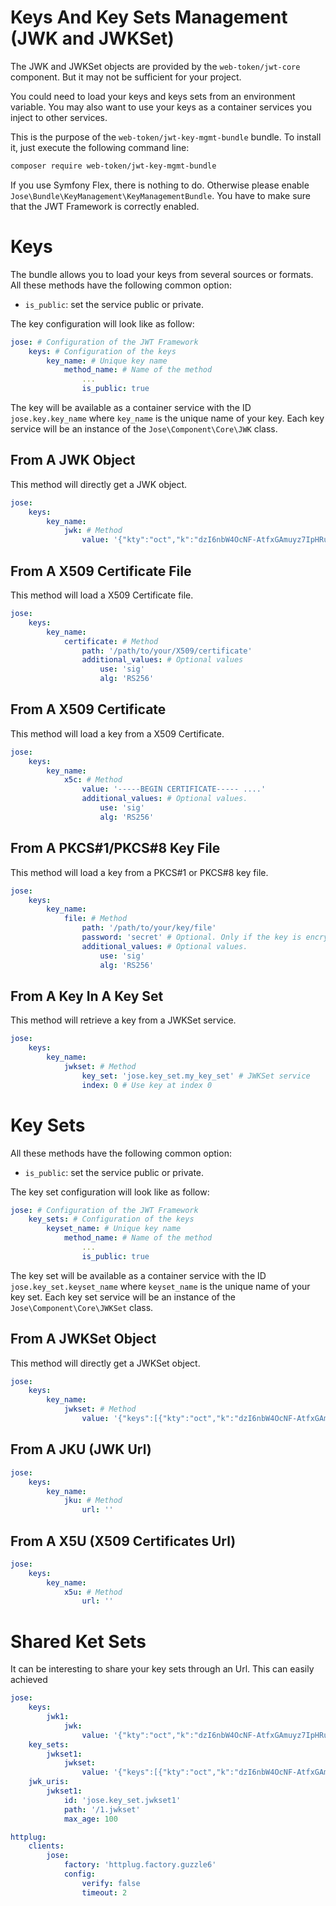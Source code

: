 Keys And Key Sets Management (JWK and JWKSet)
=============================================

The JWK and JWKSet objects are provided by the `web-token/jwt-core` component.
But it may not be sufficient for your project.

You could need to load your keys and keys sets from an environment variable.
You may also want to use your keys as a container services you inject to other services.

This is the purpose of the `web-token/jwt-key-mgmt-bundle` bundle.
To install it, just execute the following command line:

```sh
composer require web-token/jwt-key-mgmt-bundle
```

If you use Symfony Flex, there is nothing to do. Otherwise please enable `Jose\Bundle\KeyManagement\KeyManagementBundle`.
You have to make sure that the JWT Framework is correctly enabled.

# Keys

The bundle allows you to load your keys from several sources or formats.
All these methods have the following common option:

* `is_public`: set the service public or private.

The key configuration will look like as follow:

```yaml
jose: # Configuration of the JWT Framework
    keys: # Configuration of the keys
        key_name: # Unique key name
            method_name: # Name of the method
                ...
                is_public: true
```

The key will be available as a container service with the ID `jose.key.key_name` where `key_name` is the unique name of your key.
Each key service will be an instance of the `Jose\Component\Core\JWK` class.

## From A JWK Object

This method will directly get a JWK object.

```yaml
jose:
    keys:
        key_name:
            jwk: # Method
                value: '{"kty":"oct","k":"dzI6nbW4OcNF-AtfxGAmuyz7IpHRudBI0WgGjZWgaRJt6prBn3DARXgUR8NVwKhfL43QBIU2Un3AvCGCHRgY4TbEqhOi8-i98xxmCggNjde4oaW6wkJ2NgM3Ss9SOX9zS3lcVzdCMdum-RwVJ301kbin4UtGztuzJBeg5oVN00MGxjC2xWwyI0tgXVs-zJs5WlafCuGfX1HrVkIf5bvpE0MQCSjdJpSeVao6-RSTYDajZf7T88a2eVjeW31mMAg-jzAWfUrii61T_bYPJFOXW8kkRWoa1InLRdG6bKB9wQs9-VdXZP60Q4Yuj_WZ-lO7qV9AEFrUkkjpaDgZT86w2g"}'
```

## From A X509 Certificate File

This method will load a X509 Certificate file.

```yaml
jose:
    keys:
        key_name:
            certificate: # Method
                path: '/path/to/your/X509/certificate'
                additional_values: # Optional values
                    use: 'sig'
                    alg: 'RS256'
```

## From A X509 Certificate

This method will load a key from a X509 Certificate.

```yaml
jose:
    keys:
        key_name:
            x5c: # Method
                value: '-----BEGIN CERTIFICATE----- ....'
                additional_values: # Optional values.
                    use: 'sig'
                    alg: 'RS256'
```

## From A PKCS#1/PKCS#8 Key File

This method will load a key from a PKCS#1 or PKCS#8 key file.

```yaml
jose:
    keys:
        key_name:
            file: # Method
                path: '/path/to/your/key/file'
                password: 'secret' # Optional. Only if the key is encrypted
                additional_values: # Optional values.
                    use: 'sig'
                    alg: 'RS256'
```

## From A Key In A Key Set

This method will retrieve a key from a JWKSet service.

```yaml
jose:
    keys:
        key_name:
            jwkset: # Method
                key_set: 'jose.key_set.my_key_set' # JWKSet service
                index: 0 # Use key at index 0
```

# Key Sets

All these methods have the following common option:

* `is_public`: set the service public or private.

The key set configuration will look like as follow:

```yaml
jose: # Configuration of the JWT Framework
    key_sets: # Configuration of the keys
        keyset_name: # Unique key name
            method_name: # Name of the method
                ...
                is_public: true
```

The key set will be available as a container service with the ID `jose.key_set.keyset_name` where `keyset_name` is the unique name of your key set.
Each key set service will be an instance of the `Jose\Component\Core\JWKSet` class.

## From A JWKSet Object

This method will directly get a JWKSet object.

```yaml
jose:
    keys:
        key_name:
            jwkset: # Method
                value: '{"keys":[{"kty":"oct","k":"dzI6nbW4OcNF-AtfxGAmuyz7IpHRudBI0WgGjZWgaRJt6prBn3DARXgUR8NVwKhfL43QBIU2Un3AvCGCHRgY4TbEqhOi8-i98xxmCggNjde4oaW6wkJ2NgM3Ss9SOX9zS3lcVzdCMdum-RwVJ301kbin4UtGztuzJBeg5oVN00MGxjC2xWwyI0tgXVs-zJs5WlafCuGfX1HrVkIf5bvpE0MQCSjdJpSeVao6-RSTYDajZf7T88a2eVjeW31mMAg-jzAWfUrii61T_bYPJFOXW8kkRWoa1InLRdG6bKB9wQs9-VdXZP60Q4Yuj_WZ-lO7qV9AEFrUkkjpaDgZT86w2g"},{"kty":"oct","k":"bwIAv5Nn-fo8p4LCEvM4IR9eLXgzJRs8jXCLb3xR0tDJGiZ46KheO4ip6htFKyN2aqJqlNi9-7hB6I1aLLy1IRT9-vcBoCSGu977cNAUuRLkRp7vo8s6MsxhB8WvQBDRZghV7jIYaune-3vbE7iDU2AESr8BUtorckLoO9uW__fIabaa3hJMMQIHCzYQbJKZvlCRCKWMk2H_zuS4JeDFTvyZH1skJYF_TET1DrCZHMPicw-Yk3_m2P-ilC-yidPPoVzeU8Jj3tQ6gtX3975qiQW7pt2qbgjKAuq2wsz_9hxLBtMB5rQPafFoxop7O4BklvZ9-ECcK6dfI2CAx9_tjQ"}]}'
```

## From A JKU (JWK Url)



```yaml
jose:
    keys:
        key_name:
            jku: # Method
                url: ''
```

## From A X5U (X509 Certificates Url)



```yaml
jose:
    keys:
        key_name:
            x5u: # Method
                url: ''
```

# Shared Ket Sets

It can be interesting to share your key sets through an Url.
This can easily achieved 

```yaml
jose:
    keys:
        jwk1:
            jwk:
                value: '{"kty":"oct","k":"dzI6nbW4OcNF-AtfxGAmuyz7IpHRudBI0WgGjZWgaRJt6prBn3DARXgUR8NVwKhfL43QBIU2Un3AvCGCHRgY4TbEqhOi8-i98xxmCggNjde4oaW6wkJ2NgM3Ss9SOX9zS3lcVzdCMdum-RwVJ301kbin4UtGztuzJBeg5oVN00MGxjC2xWwyI0tgXVs-zJs5WlafCuGfX1HrVkIf5bvpE0MQCSjdJpSeVao6-RSTYDajZf7T88a2eVjeW31mMAg-jzAWfUrii61T_bYPJFOXW8kkRWoa1InLRdG6bKB9wQs9-VdXZP60Q4Yuj_WZ-lO7qV9AEFrUkkjpaDgZT86w2g"}'
    key_sets:
        jwkset1:
            jwkset:
                value: '{"keys":[{"kty":"oct","k":"dzI6nbW4OcNF-AtfxGAmuyz7IpHRudBI0WgGjZWgaRJt6prBn3DARXgUR8NVwKhfL43QBIU2Un3AvCGCHRgY4TbEqhOi8-i98xxmCggNjde4oaW6wkJ2NgM3Ss9SOX9zS3lcVzdCMdum-RwVJ301kbin4UtGztuzJBeg5oVN00MGxjC2xWwyI0tgXVs-zJs5WlafCuGfX1HrVkIf5bvpE0MQCSjdJpSeVao6-RSTYDajZf7T88a2eVjeW31mMAg-jzAWfUrii61T_bYPJFOXW8kkRWoa1InLRdG6bKB9wQs9-VdXZP60Q4Yuj_WZ-lO7qV9AEFrUkkjpaDgZT86w2g"},{"kty":"oct","k":"bwIAv5Nn-fo8p4LCEvM4IR9eLXgzJRs8jXCLb3xR0tDJGiZ46KheO4ip6htFKyN2aqJqlNi9-7hB6I1aLLy1IRT9-vcBoCSGu977cNAUuRLkRp7vo8s6MsxhB8WvQBDRZghV7jIYaune-3vbE7iDU2AESr8BUtorckLoO9uW__fIabaa3hJMMQIHCzYQbJKZvlCRCKWMk2H_zuS4JeDFTvyZH1skJYF_TET1DrCZHMPicw-Yk3_m2P-ilC-yidPPoVzeU8Jj3tQ6gtX3975qiQW7pt2qbgjKAuq2wsz_9hxLBtMB5rQPafFoxop7O4BklvZ9-ECcK6dfI2CAx9_tjQ"}]}'
    jwk_uris:
        jwkset1:
            id: 'jose.key_set.jwkset1'
            path: '/1.jwkset'
            max_age: 100

httplug:
    clients:
        jose:
            factory: 'httplug.factory.guzzle6'
            config:
                verify: false
                timeout: 2
```